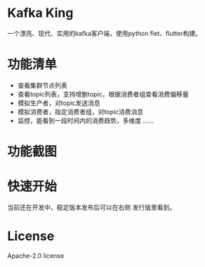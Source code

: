 # Kafka King
一个漂亮、现代、实用的kafka客户端，使用python flet、flutter构建。

# 功能清单
- 查看集群节点列表
- 查看topic列表，支持增删topic，根据消费者组查看消费偏移量
- 模拟生产者，对topic发送消息
- 模拟消费者，指定消费者组，对topic消费消息
- 监控，能看到一段时间内的消费趋势，多维度
……
# 功能截图


# 快速开始
当前还在开发中，稳定版本发布后可以在右侧 发行版里看到。

# License
Apache-2.0 license